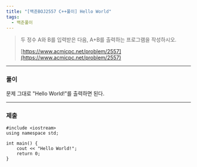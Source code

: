 ```yaml
---
title: "[백준BOJ2557 C++풀이] Hello World"
tags:
  - 백준풀이
---
```


> 두 정수 A와 B를 입력받은 다음, A+B를 출력하는 프로그램을 작성하시오.
> 
> [https://www.acmicpc.net/problem/2557](https://www.acmicpc.net/problem/2557)<br>

***

### 풀이
문제 그대로 "Hello World!"를 출력하면 된다.

***
### 제출

```
#include <iostream>
using namespace std;

int main() {
	cout << "Hello World!";
	return 0;
}
```
